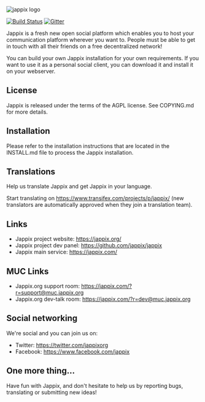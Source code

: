 ![jappix logo](https://i.imgur.com/guijeTq.png)

[![Build Status](https://travis-ci.org/jappix/jappix.svg?branch=master)](https://travis-ci.org/jappix/jappix) [![Gitter](https://badges.gitter.im/Join%20Chat.svg)](https://gitter.im/jappix/jappix?utm_source=badge&utm_medium=badge&utm_campaign=pr-badge&utm_content=badge)

Jappix is a fresh new open social platform which enables you to host your communication platform wherever you want to. People must be able to get in touch with all their friends on a free decentralized network!

You can build your own Jappix installation for your own requirements. If you want to use it as a personal social client, you can download it and install it on your webserver.


License
-------

Jappix is released under the terms of the AGPL license. See COPYING.md for more details.


Installation
------------

Please refer to the installation instructions that are located in the INSTALL.md file to process the Jappix installation.


Translations
------------

Help us translate Jappix and get Jappix in your language.

Start translating on https://www.transifex.com/projects/p/jappix/ (new translators are automatically approved when they join a translation team).


Links
-----

* Jappix project website: https://jappix.org/
* Jappix project dev panel: https://github.com/jappix/jappix
* Jappix main service: https://jappix.com/


MUC Links
---------

* Jappix.org support room: https://jappix.com/?r=support@muc.jappix.org
* Jappix.org dev-talk room: https://jappix.com/?r=dev@muc.jappix.org


Social networking
-----------------

We're social and you can join us on:

* Twitter: https://twitter.com/jappixorg
* Facebook: https://www.facebook.com/jappix


One more thing...
-----------------

Have fun with Jappix, and don't hesitate to help us by reporting bugs, translating or submitting new ideas!

